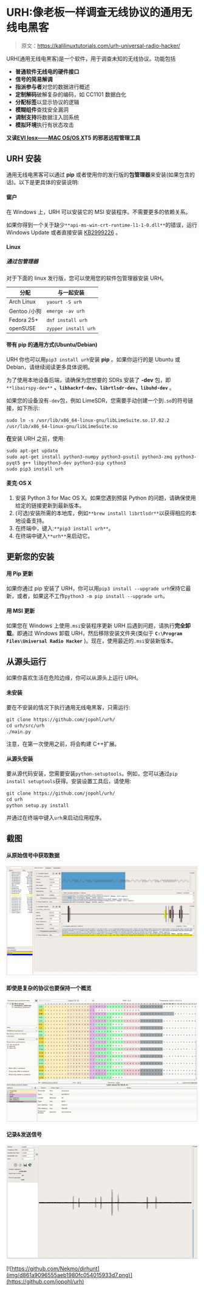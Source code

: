 # URH:像老板一样调查无线协议的通用无线电黑客

> 原文：<https://kalilinuxtutorials.com/urh-universal-radio-hacker/>

URH(通用无线电黑客)是一个软件，用于调查未知的无线协议。功能包括

*   **普通软件无线电的硬件接口**
*   **信号的简易解调**
*   **指派参与者**对您的数据进行概述
*   **定制解码**破解复杂的编码，如 CC1101 数据白化
*   **分配标签**以显示协议的逻辑
*   **模糊组件**查找安全漏洞
*   **调制支持**将数据注入回系统
*   **模拟环境**执行有状态攻击

**又读[EVI losx——MAC OS/OS X](https://kalilinuxtutorials.com/evilosx-remote-administration-tool/)T5 的邪恶远程管理工具**

## **URH 安装**

通用无线电黑客可以通过 **pip** 或者使用你的发行版的**包管理器**来安装(如果包含的话)。以下是更具体的安装说明:

#### **窗户**

在 Windows 上，URH 可以安装它的 MSI 安装程序。不需要更多的依赖关系。

如果你得到一个关于缺少`**api-ms-win-crt-runtime-l1-1-0.dll**`的错误，运行 Windows Update 或者直接安装 [KB2999226](https://support.microsoft.com/en-us/help/2999226/update-for-universal-c-runtime-in-windows) 。

#### **Linux**

##### **通过包管理器**

对于下面的 linux 发行版，您可以使用您的软件包管理器安装 URH。

| 分配 | 与一起安装 |
| --- | --- |
| Arch Linux | `yaourt -S urh` |
| Gentoo /小狗 | `emerge -av urh` |
| Fedora 25+ | `dnf install urh` |
| openSUSE | `zypper install urh` |

#### **带有 pip 的通用方式(Ubuntu/Debian)**

URH 你也可以用`pip3 install urh`安装 **pip** 。如果你运行的是 Ubuntu 或 Debian，请继续阅读更多具体说明。

为了使用本地设备后端，请确保为您想要的 SDRs 安装了 **-dev** 包，即`**libairspy-dev**` **、`libhackrf-dev`、`librtlsdr-dev`、`libuhd-dev`** 。

如果您的设备没有`-dev`包，例如 LimeSDR，您需要手动创建一个到`.so`的符号链接，如下所示:

```
sudo ln -s /usr/lib/x86_64-linux-gnu/libLimeSuite.so.17.02.2 /usr/lib/x86_64-linux-gnu/libLimeSuite.so
```

**在**安装 URH 之前，使用:

```
sudo apt-get update
sudo apt-get install python3-numpy python3-psutil python3-zmq python3-pyqt5 g++ libpython3-dev python3-pip cython3
sudo pip3 install urh
```

#### 麦克·OS X

1.  安装 Python 3 for Mac OS X。如果您遇到预装 Python 的问题，请确保使用给定的链接更新到最新版本。
2.  (可选)安装所需的本地库，例如`**brew install librtlsdr**`以获得相应的本地设备支持。
3.  在终端中，键入:`**pip3 install urh**`。
4.  在终端中键入`**urh**`来启动它。

## **更新您的安装**

#### **用 Pip 更新**

如果你通过 pip 安装了 URH，你可以用`pip3 install --upgrade urh`保持它最新，或者，如果这不工作`python3 -m pip install --upgrade urh`。

#### **用 MSI 更新**

如果您在 Windows 上使用`.msi`安装程序更新 URH 后遇到问题，请执行**完全卸载**。即通过 Windows 卸载 URH，然后移除安装文件夹(类似于 **`C:\Program Files\Universal Radio Hacker`** )。现在，使用最近的`.msi`安装新版本。

## **从源头运行**

如果你喜欢生活在危险边缘，你可以从源头上运行 URH。

#### **未安装**

要在不安装的情况下执行通用无线电黑客，只需运行:

```
git clone https://github.com/jopohl/urh/
cd urh/src/urh
./main.py
```

注意，在第一次使用之前，将会构建 C++扩展。

#### **从源头安装**

要从源代码安装，您需要安装`python-setuptools`。例如，您可以通过`pip install setuptools`获得。安装设置工具后，请使用:

```
git clone https://github.com/jopohl/urh/
cd urh
python setup.py install
```

并通过在终端中键入`urh`来启动应用程序。

## **截图**

#### **从原始信号中获取数据**

![](img/8ef1afe9f764418055dbd3f5e7c2b4d3.png)

#### **即使是复杂的协议也要保持一个概览**

#### ![](img/78a8891253ec5698545e9dd4c524cd79.png)

#### **记录&发送信号**

![](img/03bd57300964af54c5a6ce0faff17e19.png)

[![https://github.com/Nekmo/dirhunt](img/d861a9096555aeb1980fc054015933d7.png)](https://github.com/jopohl/urh)